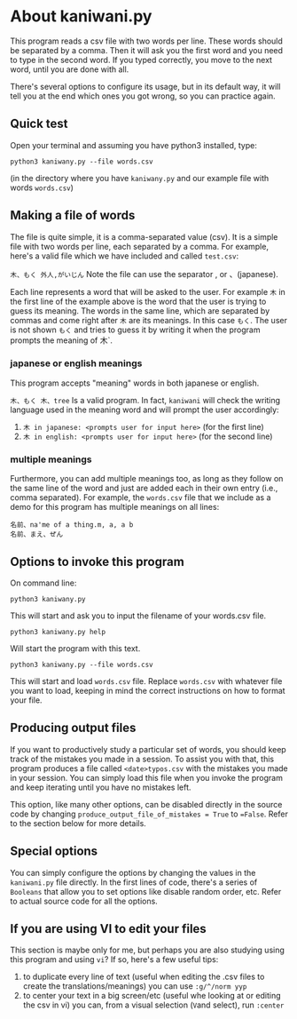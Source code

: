 # About kaniwani.py
This program reads a csv file with two words per line. These words should be separated by a comma. Then it will ask you the first word and you need to type in the second word. If you typed correctly, you move to the next word, until you are done with all. 

There's several options to configure its usage, but in its default way, it will tell you at the end which ones  you got wrong, so you can practice again. 

## Quick test

Open your terminal and assuming you have python3 installed, type: 

``python3 kaniwany.py --file words.csv``

(in the directory where you have ``kaniwany.py`` and our example file with words ``words.csv``)

## Making a file of words 
The file is quite simple, it is a comma-separated value (csv). It is a simple file with two words per line, each separated by a comma. For example, here's a valid file which we have included and called ``test.csv``:

``
木、もく
外人,がいじん
``
Note the file can use the separator , or 、(japanese).

Each line represents a word that will be asked to the user. For example `木` in the first line of the example above is the word that the user is trying to guess its meaning. The words in the same line, which are separated by commas and come right after `木` are its meanings. In this case `もく`. The user is not shown `もく` and tries to guess it by writing it when the program prompts the meaning of 木`. 

### japanese or english meanings

This program accepts "meaning" words in both japanese or english. 

``
木、もく
木、tree
``
Is a valid program. In fact, ``kaniwani`` will check the writing language used in the meaning word and will prompt the user accordingly:

1. ``木 in japanese: <prompts user for input here>`` (for the first line)
2. ``木 in english: <prompts user for input here>`` (for the second line)   

### multiple meanings

Furthermore, you can add multiple meanings too, as long as they follow on the same line of the word and just are added each in their own entry (i.e., comma separated). For example, the ``words.csv`` file that we include as a demo for this program has multiple meanings on all lines:

```
名前、na'me of a thing.m, a, a b 
名前、まえ、ぜん
```

## Options to invoke this program
On command line:

``python3 kaniwany.py``

This will start and ask you to input the filename of your words.csv file.

``python3 kaniwany.py help``

Will start the program with this text.

``python3 kaniwany.py --file words.csv``

This will start and load ``words.csv`` file. Replace ``words.csv`` with whatever file you want to load, keeping in mind the correct instructions on how to format your file.

## Producing output files 
If you want to productively study a particular set of words, you should keep track of the mistakes you made in a session. To assist you with that, this program produces a file called ``<date>typos.csv`` with the mistakes you made in your session. You can simply load this file when you invoke the program and keep iterating until you have no mistakes left. 

This option, like many other options, can be disabled directly in the source code by changing
``produce_output_file_of_mistakes = True`` to ``=False``. Refer to the section below for more details. 

## Special options
You can simply configure the options by changing the values in the ``kaniwani.py`` file directly. In the first lines of code, there's a series of ``Booleans`` that allow you to set options like disable random order, etc. Refer to actual source code for all the options.

## If you are using VI to edit your files

This section is maybe only for me, but perhaps you are also studying using this program and using ``vi``? If so, here's a few useful tips:

1. to duplicate every line of text (useful when editing the .csv files to create the translations/meanings) you can use ``:g/^/norm yyp``
2. to center your text in a big screen/etc (useful whe looking at or editing the csv in vi) you can, from a visual selection (``V``and select), run ``:center``

